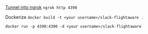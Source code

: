 [Tunnel into ngrok](https://api.slack.com/tutorials/tunneling-with-ngrok)
`ngrok http 4390`

Dockerize
`docker build -t <your username>/slack-flightaware .`

`docker run -p 4390:4390 -d <your username>/slack-flightaware`
